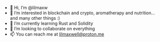 - 👋 Hi, I’m @lilmaxw
- 👀 I’m interested in blockchain and crypto, aromatherapy and nutrition... and many other things :) 
- 🌱 I’m currently learning Rust and Solidity
- 💞️ I’m looking to collaborate on everything
- 📫 You can reach me at lilmaxwell@proton.me

<!---
lilmaxw/lilmaxw is a ✨ special ✨ repository because its `README.md` (this file) appears on your GitHub profile.
You can click the Preview link to take a look at your changes.
--->
